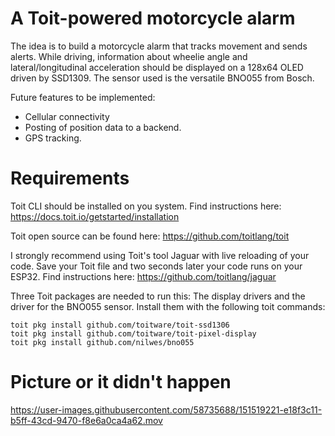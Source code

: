 # A Toit-powered motorcycle alarm

The idea is to build a motorcycle alarm that tracks movement and sends alerts. While driving, information about wheelie angle and lateral/longitudinal acceleration should be displayed on a 128x64 OLED driven by SSD1309. The sensor used is the versatile BNO055 from Bosch.

Future features to be implemented:
- Cellular connectivity
- Posting of position data to a backend.
- GPS tracking.


# Requirements

Toit CLI should be installed on you system. Find instructions here:
https://docs.toit.io/getstarted/installation

Toit open source can be found here:
https://github.com/toitlang/toit

I strongly recommend using Toit's tool Jaguar with live reloading of your code. Save your Toit file and two seconds later your code runs on your ESP32. Find instructions here:
https://github.com/toitlang/jaguar

Three Toit packages are needed to run this: The display drivers and the driver for the BNO055 sensor. Install them with the following toit commands:
```
toit pkg install github.com/toitware/toit-ssd1306
toit pkg install github.com/toitware/toit-pixel-display
toit pkg install github.com/nilwes/bno055
```

# Picture or it didn't happen


https://user-images.githubusercontent.com/58735688/151519221-e18f3c11-b5ff-43cd-9470-f8e6a0ca4a62.mov

